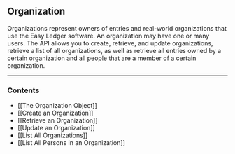 
## Organization

Organizations represent owners of entries and real-world organizations that use the Easy Ledger software. An organization may have one or many users. The API allows you to create, retrieve, and update organizations, retrieve a list of all organizations, as well as retrieve all entries owned by a certain organization and all people that are a member of a certain organization.
___
### Contents
- [[The Organization Object]]
- [[Create an Organization]]
- [[Retrieve an Organization]]
- [[Update an Organization]]
- [[List All Organizations]]
- [[List All Persons in an Organization]]





